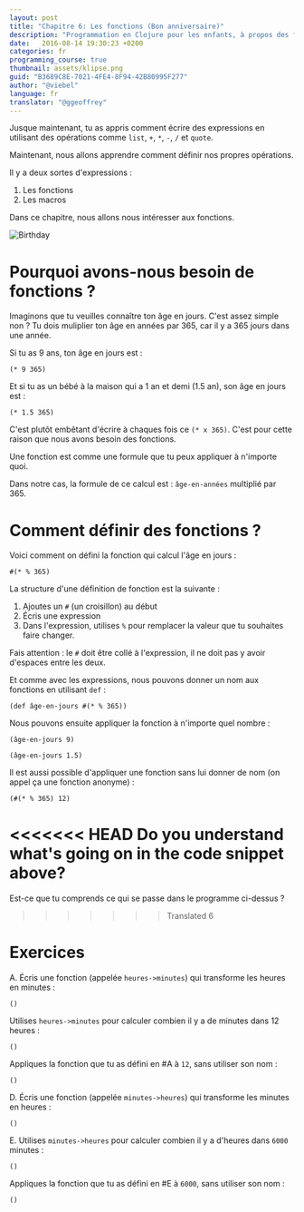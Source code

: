```yaml
---
layout: post
title: "Chapitre 6: Les fonctions (Bon anniversaire)"
description: "Programmation en Clojure pour les enfants, à propos des fonctions"
date:   2016-08-14 19:30:23 +0200
categories: fr
programming_course: true
thumbnail: assets/klipse.png
guid: "B3689C8E-7021-4FE4-8F94-42B80995F277"
author: "@viebel"
language: fr
translator: "@ggeoffrey"
---
```


<!-- --- -->
<!-- layout: post -->
<!-- title: "Chapter 6: Functions (Happy birthday)" -->
<!-- description: "Clojure Playground klipse for kids. Computer programming course. Functions." -->
<!-- date:   2016-07-30 11:17:23 +0200 -->
<!-- categories: clojure -->
<!-- programming_course: true -->
<!-- thumbnail: assets/klipse.png -->
<!-- guid: "B3689C8E-7021-4FE4-8F94-42B80995F277" -->
<!-- author: "@viebel" -->
<!-- --- -->



<!-- Until now, you have learned how to write expressions using operations like `list`, `+`, `*`, `-`, `/` and `quote`. -->
Jusque maintenant, tu as appris comment écrire des expressions en utilisant des opérations comme `list`, `+`, `*`, `-`, `/` et `quote`.

<!-- Today, you are going to learn how to define your own operations. -->
Maintenant, nous allons apprendre comment définir nos propres opérations.

<!-- There are two kind of operations: -->
Il y a deux sortes d'expressions :

<!-- 1. functions -->
<!-- 2. macros -->
1. Les fonctions
2. Les macros

<!-- In this chapter, we are going to deal with functions. -->
Dans ce chapitre, nous allons nous intéresser aux fonctions.

![Birthday](/assets/images/birthday.jpg)

<!-- # Why do we need functions? -->

# Pourquoi avons-nous besoin de fonctions ?

<!-- Let's say you want to know what is your age in days. It's simple right? You take your age in years and multiply it by 365 - the number of days in a single year. -->
Imaginons que tu veuilles connaître ton âge en jours. C'est assez simple non ? Tu dois muliplier ton âge en années par 365, car il y a 365 jours dans une année.

<!-- If you are 9 years old, your age in days is: -->
Si tu as 9 ans, ton âge en jours est :

~~~klipse
(* 9 365)
~~~

<!-- And if you have a baby at home, that is 1.5 year old, his age in days is: -->
Et si tu as un bébé à la maison qui a 1 an et demi (1.5 an), son âge en jours est :

~~~klipse
(* 1.5 365)
~~~

<!-- It's quite annoying to write every time this `(* x 365)` stuff. This is why we need functions. -->
C'est plutôt embêtant d'écrire à chaques fois ce `(* x 365)`. C'est pour cette raison que nous avons besoin des fonctions.

<!-- A function is like a formula that you can apply to anything. -->
Une fonction est comme une formule que tu peux appliquer à n'importe quoi.

<!-- In our case, the formula for this calculation is: `age-in-years` multiplied by 365. -->
Dans notre cas, la formule de ce calcul est : `âge-en-années` multiplié par 365.

<!-- # How to define functions? -->

# Comment définir des fonctions ?

<!-- Here is how we define a function for the age in days calculation: -->
Voici comment on défini la fonction qui calcul l'âge en jours :

~~~klipse
#(* % 365)
~~~

<!-- The structure of function definition is: -->
La structure d'une définition de fonction est la suivante :

<!-- 1. Prepend a `#` (a hashtag) -->
<!-- 2. Insert an expression -->
<!-- 2. Inside the expression, use `%` the argument to your function -->
1. Ajoutes un `#` (un croisillon) au début
2. Écris une expression
3. Dans l'expression, utilises `%` pour remplacer la valeur que tu souhaites faire changer.


<!-- > Pay attention: the `#` must be linked to the expression , without any whitespace between them. -->
Fais attention : le `#` doit être collé à l'expression, il ne doit pas y avoir d'espaces entre les deux.

<!-- As we did with expressions, we can give a name to a function, using `def`: -->
Et comme avec les expressions, nous pouvons donner un nom aux fonctions en utilisant `def` :

~~~klipse
(def âge-en-jours #(* % 365))
~~~

<!-- Then we can apply the function to any number: -->
Nous pouvons ensuite appliquer la fonction à n'importe quel nombre :

~~~klipse
(âge-en-jours 9)
~~~


~~~klipse
(âge-en-jours 1.5)
~~~

<!-- It is also possible to apply the function without using its name (it is called an anonymous function): -->
Il est aussi possible d'appliquer une fonction sans lui donner de nom (on appel ça une fonction anonyme) :

~~~klipse
(#(* % 365) 12)
~~~

<<<<<<< HEAD
Do you understand what's going on in the code snippet above?
=======
<!-- Do you understand what's going one in the code snippet above? -->
Est-ce que tu comprends ce qui se passe dans le programme ci-dessus ?
>>>>>>> Translated 6

<!-- # Exercises -->

# Exercices

<!-- A. Write a function - named `hours->minutes` - that transforms hours into minutes: -->
A. Écris une fonction (appelée `heures->minutes`) qui transforme les heures en minutes :

~~~klipse
()
~~~

<!-- B. Use `hours->minutes` to calculate how many minutes there are in 12 hours: -->
Utilises `heures->minutes` pour calculer combien il y a de minutes dans 12 heures :

~~~klipse
()
~~~

<!-- C. Apply the function you defined in #A to `12`, without using its name: -->
Appliques la fonction que tu as défini en #A à `12`, sans utiliser son nom :

~~~klipse
()
~~~

<!-- D. Write a function - named `minutes->hours` - that transforms minutes into hours: -->
D. Écris une fonction (appelée `minutes->heures`) qui transforme les minutes en heures :

~~~klipse
()
~~~

<!-- E. Use `minutes->hours` to calculate how many hours there are in 6000 minutes: -->
E. Utilises `minutes->heures` pour calculer combien il y a d'heures dans `6000` minutes :

~~~klipse
()
~~~

<!-- F. Apply the function you defined in #E to `6000`, without using its name : -->
Appliques la fonction que tu as défini en #E à `6000`, sans utiliser son nom :

~~~klipse
()
~~~
